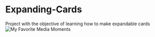 # Expanding-Cards
Project with the objective of learning how to make expandable cards
![My Favorite Media Moments](https://user-images.githubusercontent.com/126280277/229874967-37c0b71a-f6da-431a-a685-51139653b375.jpg)
